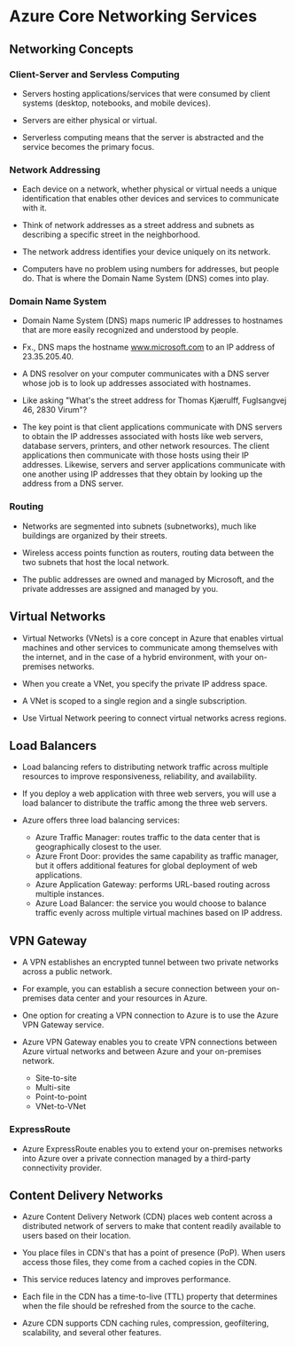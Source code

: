 # Azure Core Networking Services

## Networking Concepts
### Client-Server and Servless Computing
- Servers hosting applications/services that were consumed by client systems (desktop, notebooks, and mobile devices). 

- Servers are either physical or virtual.

- Serverless computing means that the server is abstracted and the service becomes the primary focus. 

### Network Addressing
- Each device on a network, whether physical or virtual needs a unique identification that enables other devices and services to communicate with it. 

- Think of network addresses as a street address and subnets as describing a specific street in the neighborhood. 

- The network address identifies your device uniquely on its network. 

- Computers have no problem using numbers for addresses, but people do. That is where the Domain Name System (DNS) comes into play. 

### Domain Name System
- Domain Name System (DNS) maps numeric IP addresses to hostnames that are more easily recognized and understood by people. 

- Fx., DNS maps the hostname www.microsoft.com to an IP address of 23.35.205.40. 

- A DNS resolver on your computer communicates with a DNS server whose job is to look up addresses associated with hostnames. 

- Like asking "What's the street address for Thomas Kjærulff, Fuglsangvej 46, 2830 Virum"?

-  The key point is that client applications communicate with DNS servers to obtain the IP addresses associated with hosts like web servers, database servers, printers, and other network resources. The client applications then communicate with those hosts using their IP addresses. Likewise, servers and server applications communicate with one another using IP addresses that they obtain by looking up the 
address from a DNS server.

### Routing
- Networks are segmented into subnets (subnetworks), much like buildings are organized by their streets. 

- Wireless access points function as routers, routing data between the two subnets that host the local network. 

- The public addresses are owned and managed by Microsoft, and 
the private addresses are assigned and managed by you. 

## Virtual Networks
- Virtual Networks (VNets) is a core concept in Azure that enables virtual machines and other services to communicate among themselves with the internet, and in the case of a hybrid environment, with your on-premises networks. 

- When you create a VNet, you specify the private IP address space. 

- A VNet is scoped to a single region and a single subscription. 

- Use Virtual Network peering to connect virtual networks acress regions. 

## Load Balancers
- Load balancing refers to distributing network traffic across multiple resources to improve responsiveness, reliability, and availability. 

- If you deploy a web application with three web servers, you will use a load balancer to distribute the traffic among the three web servers.

- Azure offers three load balancing services: 
    
    - Azure Traffic Manager: routes traffic to the data center that is geographically closest to the user. 
    - Azure Front Door: provides the same capability as traffic manager, but it offers additional features for global deployment of web applications.
    - Azure Application Gateway: performs URL-based routing across multiple instances.
    - Azure Load Balancer: the service you would choose to balance traffic evenly across multiple virtual machines based on IP address.  


## VPN Gateway
- A VPN establishes an encrypted tunnel between two private networks across a public network. 

- For example, you can establish a secure connection between your on-premises data center and your resources in Azure. 

- One option for creating a VPN connection to Azure is to use the Azure VPN Gateway service. 

- Azure VPN Gateway enables you to create VPN connections between Azure virtual networks and between Azure and your on-premises network. 

    - Site-to-site
    - Multi-site
    - Point-to-point
    - VNet-to-VNet

### ExpressRoute
- Azure ExpressRoute enables you to extend your on-premises networks into Azure over a private connection managed by a third-party connectivity provider.

## Content Delivery Networks
- Azure Content Delivery Network (CDN) places web content across a distributed network of servers to make that content readily available to users based on their location.

- You place files in CDN's that has a point of presence (PoP). When users access those files, they come from a cached copies in the CDN. 

- This service reduces latency and improves performance. 

- Each file in the CDN has a time-to-live (TTL) property that determines when the file should be refreshed from the source to the cache. 

- Azure CDN supports CDN caching rules, compression, geofiltering, scalability, and several other features.